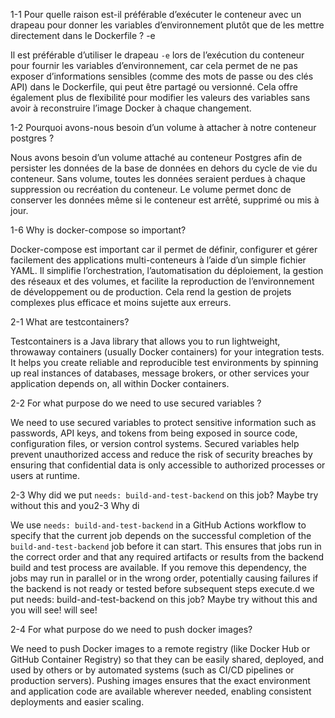 1-1 Pour quelle raison est-il préférable d’exécuter le conteneur avec un drapeau pour donner les variables d’environnement plutôt que de les mettre directement dans le Dockerfile ? -e

Il est préférable d’utiliser le drapeau `-e` lors de l’exécution du conteneur pour fournir les variables d’environnement, car cela permet de ne pas exposer d’informations sensibles (comme des mots de passe ou des clés API) dans le Dockerfile, qui peut être partagé ou versionné. Cela offre également plus de flexibilité pour modifier les valeurs des variables sans avoir à reconstruire l’image Docker à chaque changement.

1-2 Pourquoi avons-nous besoin d’un volume à attacher à notre conteneur postgres ?

Nous avons besoin d’un volume attaché au conteneur Postgres afin de persister les données de la base de données en dehors du cycle de vie du conteneur. Sans volume, toutes les données seraient perdues à chaque suppression ou recréation du conteneur. Le volume permet donc de conserver les données même si le conteneur est arrêté, supprimé ou mis à jour.

1-6 Why is docker-compose so important?

Docker-compose est important car il permet de définir, configurer et gérer facilement des applications multi-conteneurs à l’aide d’un simple fichier YAML. Il simplifie l’orchestration, l’automatisation du déploiement, la gestion des réseaux et des volumes, et facilite la reproduction de l’environnement de développement ou de production. Cela rend la gestion de projets complexes plus efficace et moins sujette aux erreurs.

2-1 What are testcontainers?

Testcontainers is a Java library that allows you to run lightweight, throwaway containers (usually Docker containers) for your integration tests. It helps you create reliable and reproducible test environments by spinning up real instances of databases, message brokers, or other services your application depends on, all within Docker containers.

2-2 For what purpose do we need to use secured variables ?

We need to use secured variables to protect sensitive information such as passwords, API keys, and tokens from being exposed in source code, configuration files, or version control systems. Secured variables help prevent unauthorized access and reduce the risk of security breaches by ensuring that confidential data is only accessible to authorized processes or users at runtime.

2-3 Why did we put `needs: build-and-test-backend` on this job? Maybe try without this and you2-3 Why di

We use `needs: build-and-test-backend` in a GitHub Actions workflow to specify that the current job depends on the successful completion of the `build-and-test-backend` job before it can start. This ensures that jobs run in the correct order and that any required artifacts or results from the backend build and test process are available. If you remove this dependency, the jobs may run in parallel or in the wrong order, potentially causing failures if the backend is not ready or tested before subsequent steps execute.d we put needs: build-and-test-backend on this job? Maybe try without this and you will see! will see!

2-4 For what purpose do we need to push docker images?

We need to push Docker images to a remote registry (like Docker Hub or GitHub Container Registry) so that they can be easily shared, deployed, and used by others or by automated systems (such as CI/CD pipelines or production servers). Pushing images ensures that the exact environment and application code are available wherever needed, enabling consistent deployments and easier scaling.    